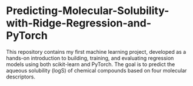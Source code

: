 # Predicting-Molecular-Solubility-with-Ridge-Regression-and-PyTorch
This repository contains my first machine learning project, developed as a hands-on introduction to building, training, and evaluating regression models using both scikit-learn and PyTorch.  The goal is to predict the aqueous solubility (logS) of chemical compounds based on four molecular descriptors.
